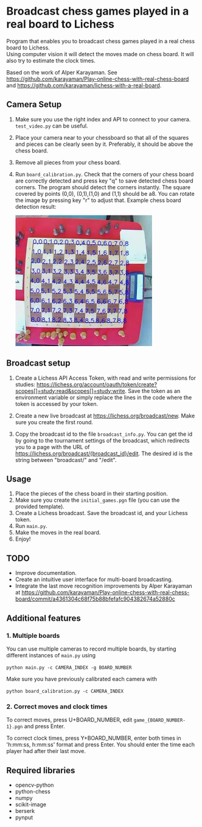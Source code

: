 # Broadcast chess games played in a real board to Lichess

Program that enables you to broadcast chess games played in a real chess board to Lichess.  
Using computer vision it will detect the moves made on chess board. It will also try to estimate the clock times.

Based on the work of Alper Karayaman. See https://github.com/karayaman/Play-online-chess-with-real-chess-board and https://github.com/karayaman/lichess-with-a-real-board.

## Camera Setup

1. Make sure you use the right index and API to connect to your camera. `test_video.py` can be useful.

2. Place your camera near to your chessboard so that all of the squares and pieces can be clearly seen by it. Preferably, it should be above the chess board.

3. Remove all pieces from your chess board.

4. Run `board_calibration.py`. Check that the corners of your chess board are correctly detected and press key "q" to save detected chess board corners. The program should detect the corners instantly. The square covered by points (0,0), (0,1),(1,0) and (1,1) should be a8. You can rotate the image by pressing key "r" to adjust that. Example chess board detection result:

   ![](./calibrated_board.jpg)

## Broadcast setup

1. Create a Lichess API Access Token, with read and write permissions for studies: https://lichess.org/account/oauth/token/create?scopes[]=study:read&scopes[]=study:write. Save the token as an environment variable or simply replace the lines in the code where the token is accessed by your token.

2. Create a new live broadcast at https://lichess.org/broadcast/new. Make sure you create the first round.

3. Copy the broadcast id to the file `broadcast_info.py`. You can get the id by going to the tournament settings of the broadcast, which redirects you to a page with the URL of https://lichess.org/broadcast/{broadcast_id}/edit. The desired id is the string between "broadcast/" and "/edit".

## Usage

1. Place the pieces of the chess board in their starting position.
2. Make sure you create the `initial_games.pgn` file (you can use the provided template).
3. Create a Lichess broadcast. Save the broadcast id, and your Lichess token.
4. Run `main.py`.
5. Make the moves in the real board.
6. Enjoy!

## TODO

- Improve documentation.
- Create an intuitive user interface for multi-board broadcasting.
- Integrate the last move recognition improvements by Alper Karayaman at https://github.com/karayaman/Play-online-chess-with-real-chess-board/commit/a4361304c68f75b88bfefafc904382674a52880c

## Additional features

### 1. Multiple boards

You can use multiple cameras to record multiple boards, by starting different instances of `main.py` using 

   <code>python main.py -c CAMERA_INDEX -g BOARD_NUMBER</code>

Make sure you have previously calibrated each camera with

   <code>python board_calibration.py -c CAMERA_INDEX</code>

### 2. Correct moves and clock times

To correct moves, press U+BOARD_NUMBER, edit `game_{BOARD_NUMBER-1}.pgn` and press Enter.

To correct clock times, press Y+BOARD_NUMBER, enter both times in 'h:mm:ss, h:mm:ss' format and press Enter. You should enter the time each player had after their last move.

## Required libraries

- opencv-python
- python-chess
- numpy
- scikit-image
- berserk
- pynput
